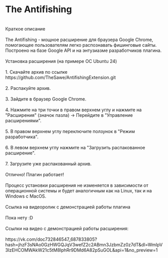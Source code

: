 <h1>The Antifishing</h1>
<br>Краткое описание<br/> 
<br>    The Antifishing - мощное расширение для браузера Google Chrome, помогающее пользователям легко распознавать фишинговые сайты. Построено на базе Google API и на энтузиазме разработчиков плагина.<br/>
<br>Установка расширения (на примере ОС Ubuntu 24)<br/>
<br>    1. Скачайте архив по ссылке https://github.com/TheSawe/AntifishingExtension.git<br/>  
<br>    2. Распакуйте архив.<br/>
<br>    3. Зайдите в браузер Google Chrome.<br/>  
<br>    4. Нажмите на три точки в правом верхнем углу и нажмите на "Расширения" (значок пазла) -> Перейдите в "Управление расширениями".<br/>  
<br>    5. В правом верхнем углу переключите ползунок в "Режим разработчика".<br/> 
<br>    6. В левом верхнем углу нажмите на "Загрузить распакованное расширение".<br/>  
<br>    7. Загрузите уже распакованный архив.<br/>  
<br>    Отлично! Плагин работает!<br/> 
<br>    Процесс установки расширения не изменяется в зависимости от операционной системы и будет аналогичным как на Linux, так и на Windows c MacOS.<br/>
<br>Ссылка на видеоролик с демонстрацией работы плагина<br/>  
<br>    Пока нету :D<br/>
<br>Ссылки на видео с демонстрацией работы расширения:</br>
  <br>https://vk.com/doc732846547_687833805?hash=jhzF3sNAo0GzHWGQJqV3wefZ2c2ABmn3JzbmZz0z7dT&dl=WmIpV3IzEHCOMWAkW21c5tM8lphRr9DMd6A82pSuGOL&api=1&no_preview=1</br>
